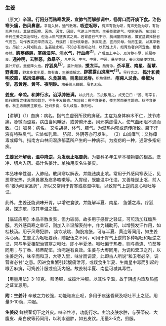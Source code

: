 ### 生姜

〔原文〕**辛温。行阳分而祛寒发表，宣肺气而解郁调中，畅胃口而开痰下食。治伤寒头痛，伤风鼻塞，**<small>辛能入肺，通气散寒。</small>**咳逆呕哕，**<small>有声有物为呕，有声无物为哕，有物无声为吐。其证或因寒、因热、因食、因痰，气逆上冲而然。生姜能散逆气，呕家圣药。东垣曰：辛药生姜之类治呕吐，但治上焦气壅表实之病。若胃虚谷气不行，胸闭塞而呕者，惟宜益胃推扬谷气而已，勿作表实用辛药泻之。丹溪曰：阴分咳嗽者，多属阴虚，宜用贝母，勿用生姜，以其辛散也。昂按：人特知陈皮、生姜能止呕，不知亦有发呕之时，以其性上升，如胃热者非所宜也。藿香亦然。</small>**胸壅痰膈，寒痛湿泻。消水气，行血痹<sup>(1)</sup>，**<small>产后血上冲心，及污秽不尽，煎服亦良。</small>**通神明，去秽恶，救暴卒，**<small>凡中风、中气、中暑、中恶、暴卒等证，姜汁和童便饮效。姜汁开痰，童便降火也。</small>**疗狐臭<sup>(2)</sup>，**<small>姜汁频涂。</small>**搽冻耳。**<small>熬膏涂。</small>**杀半夏、南星、菌蕈、野禽毒，**<small>野禽多食半夏，故有毒，生姜能解之。</small>**辟雾露山岚瘴气<sup>(3)</sup>。**<small>早行含之。</small> **捣汁和黄明胶熬，贴风湿痹痛。久食兼酒，则患目发痔。**<small>积热使然。</small> **疮痈人忌食。秦椒为使，恶黄连、黄芩、夜明砂。**<small>糟姜纳入蝉蜕，虽老无筋。</small>

**姜皮，辛凉。和脾行水。治浮肿胀满。**<small>以皮行皮，五皮散用之。成无己曰：“姜、枣辛甘，能行脾胃之律液而和营卫，不专于发散也。”东垣曰：夜不食姜者，夜主閤而姜主闢也。秋不食姜者，秋主收而姜主散也。妊妇多食，令儿歧指，象形也。</small>

【讲解】（1）血痹：病名。指气血虚弱所致的痹证。主症为身体麻木不仁，肢节疼痛，脉微而涩紧。病由当风睡卧，或劳倦汗出，风邪乘虚侵入，使气血闭阻不通而致。（2）狐臭：病名。
又名胡臭、体气、腋气。为湿热内郁或遗传所致。腋下汗液有特殊臭气。它处如乳晕、 脐部、外阴等亦可发生。 （3）山岚瘴气：又称瘴毒或瘴气。指南方山林间湿热郁蒸所产生的一种病邪。为疫疠的一种，通常多指疟疾。

**生姜发汗解表，温中降逆，为发表止呕要药**。为姜科多年生草本植物姜的根茎。洗净、切片入药。捣汁名姜汁。单独用皮名生姜皮。

本品味辛性温，入肺经。散风寒以解表，并能祛痰止咳。常用于外感风寒表证，见恶寒发热，头痛鼻塞及痰多咳嗽等。入胃经，既能温中化湿，又善降逆止呕，前人称“姜为呕家圣药”，所以又常用于胃寒或痰湿中阻，以致胃气上逆的恶心呕吐等证。

此外，生姜还能调味开胃，以增进食欲，并能解半夏、南星、
鱼蟹之毒。疗狐臭，搽冻疮，取其辛温之性。

【临证应用】本品辛散发表，但力较弱，故多用于感冒之轻证，可煎汤加红糖热服。若外感风寒之重证，则加入辛温解表剂中，作为辅助药，以增强发汗作用，如桂枝汤。用于风寒犯肺，
痰饮咳喘、胸脘痞胀，可与半夏、黄连等同用，如生姜泻心汤。生姜尤为呕吐要药，随配伍之不同，可用于胃气上逆的多种呕吐和呃逆之证，常与半夏相配治胃寒之呕吐，即小半夏汤。呕吐偏于热者，则与黄连、竹茹等同用；与丁香、柿蒂配伍，治呃逆有良效。生姜与大枣同用，为调和营卫之剂，以生姜走外，味辛而和卫，大枣入里，味甘而调营，此即古人所说“和卫者必辛，调营者必甘"之意。因进食鱼蟹引起腹痛泄泻，或误食生半夏、生南星中毒而引起的喉舌麻痹，可捣姜汁服或煎汤内服。故姜制半夏、南星可减其毒性。

【用量用法】3-10克。 煎汤服，或捣汁冲服。以其性辛温，故于阴虚内热及热盛之证宜忌用。

**附：生姜汁** 辛散之力较强，功能祛痰止呕，多用于痰迷昏厥及呕吐不止之证。用量3-10滴，冲服。

**生姜皮** 鲜根茎切下之外皮。味辛性凉，功能行水。主治皮肤水肿，与茯苓皮、大腹皮、桑白皮等药同用，以利水退肿，如五皮饮。用量3-5克，煎服。
